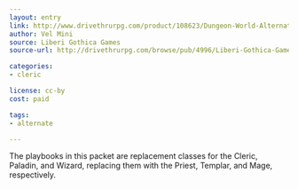```yaml
---
layout: entry
link: http://www.drivethrurpg.com/product/108623/Dungeon-World-Alternative-Playbooks
author: Vel Mini
source: Liberi Gothica Games
source-url: http://drivethrurpg.com/browse/pub/4996/Liberi-Gothica-Games

categories:
- cleric

license: cc-by
cost: paid

tags:
- alternate

---
```


The playbooks in this packet are replacement classes for the Cleric, Paladin, and Wizard, replacing them with the Priest, Templar, and Mage, respectively.
